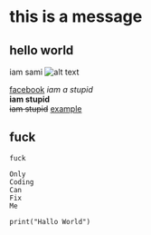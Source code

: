 # this is a message
hello world <br>
---
iam sami
![alt text](https://images.nationalgeographic.org/image/upload/v1652341068/EducationHub/photos/ocean-waves.jpg)  

[facebook](http://www.google.com)
_iam a stupid_  
__iam stupid__  
~~iam stupid~~
<u>example</u>  
## fuck  
`fuck`
```
Only
Coding
Can
Fix
Me
```
```
print("Hallo World")
```
